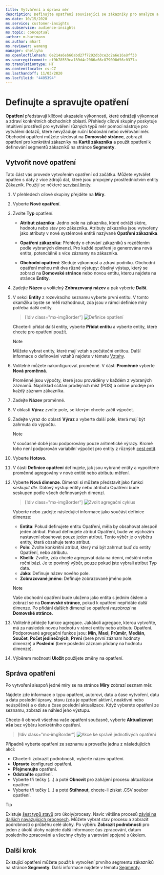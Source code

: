 ```yaml
---
title: Vytváření a úprava měr
description: Definujte opatření související se zákazníky pro analýzu a zohlednění výkonu určitých obchodních oblastí.
ms.date: 10/15/2020
ms.service: customer-insights
ms.subservice: audience-insights
ms.topic: conceptual
author: m-hartmann
ms.author: mhart
ms.reviewer: wameng
manager: shellyha
ms.openlocfilehash: 0e214a6eb66abd27f7292db3ce2c2a6e16a8ff33
ms.sourcegitcommit: cf9b78559ca189d4c2086a66c879098d56c0377a
ms.translationtype: HT
ms.contentlocale: cs-CZ
ms.lasthandoff: 11/03/2020
ms.locfileid: "4405394"
---
```

# <a name="define-and-manage-measures"></a>Definujte a spravujte opatření

**Opatření** představují klíčové ukazatele výkonnosti, které odrážejí výkonnost a zdraví konkrétních obchodních oblastí. Přehledy cílové skupiny poskytuje intuitivní prostředí pro vytváření různých typů měr pomocí nástroje pro vytváření dotazů, které nevyžaduje ruční kódování nebo ověřování měr. Obchodní opatření můžete sledovat na **Domovské stránce**, zobrazit opatření pro konkrétní zákazníky na **Kartě zákazníka** a použít opatření k definování segmentů zákazníků na stránce **Segmenty**.

## <a name="create-a-measure"></a>Vytvořit nové opatření

Tato část vás provede vytvořením opatření od začátku. Můžete vytvářet opatřen s daty z více zdrojů dat, které jsou propojeny prostřednictvím entity Zákazník. Použijí se některé [servisní limity](service-limits.md).

1. V přehledech cílové skupiny přejděte na **Míry**.

2. Vyberte **Nové opatření**.

3. Zvolte **Typ** opatření:

   - **Atribut záazníka**: Jedno pole na zákazníka, které odráží skóre, hodnotu nebo stav pro zákazníka. Atributy zákazníka jsou vytvořeny jako atributy v nové systémové entitě nazývané **Opatření zákazníka**.

   - **Opatření zákazníka**: Přehledy o chování zákazníků s rozdělením podle vybraných dimenzí. Pro každé opatření je generována nová entita, potenciálně s více záznamy na zákazníka.

   - **Obchodní opatření**: Sleduje výkonnost a zdraví podniku. Obchodní opatření mohou mít dva různé výstupy: číselný výstup, který se zobrazí na **Domovské stránce** nebo novou entitu, kterou najdete na stránce **Entity**.

4. Zadejte **Název** a volitelný **Zobrazovaný název** a pak vyberte **Další**.

5. V sekci **Entity** z rozevíracího seznamu vyberte první entitu. V tomto okamžiku byste se měli rozhodnout, zda jsou v rámci definice míry potřeba další entity.

   > [!div class="mx-imgBorder"]
   > ![Definice opatření](media/measure-definition.png "Definice míry")

   Chcete-li přidat další entity, vyberte **Přidat entitu** a vyberte entity, které chcete pro opatření použít.

   > [!NOTE]
   > Můžete vybrat entity, které mají vztah s počáteční entitou. Další informace o definování vztahů najdete v tématu [Vztahy](relationships.md).

6. Volitelně můžete nakonfigurovat proměnné. V části **Proměnné** vyberte **Nová proměnná**.

   Proměnné jsou výpočty, které jsou prováděny v každém z vybraných záznamů. Například sčítání prodejních míst (POS) a online prodeje pro každý záznam zákazníka.

7. Zadejte **Název** proměnné.

8. V oblasti **Výraz** zvolte pole, se kterým chcete začít výpočet.

9. Zadejte výraz do oblasti **Výraz** a vyberte další pole, která mají být zahrnuta do výpočtu.

   > [!NOTE]
   > V současné době jsou podporovány pouze aritmetické výrazy. Kromě toho není podporován variabilní výpočet pro entity z různých [cest entit](relationships.md).

10. Vyberte **Hotovo**.

11. V části **Definice opatření** definujete, jak jsou vybrané entity a vypočtené proměnné agregovány v nové entitě nebo atributu měření.

12. Vyberte **Nová dimenze**. Dimenzi si můžete představit jako funkci *seskupit dle*. Datový výstup entity nebo atributu Opatření bude seskupen podle všech definovaných dimenzí.

    > [!div class="mx-imgBorder"]
    > ![Zvolit agregační cyklus](media/measures-businessreport-measure-definition2.png "Zvolit agregační cyklus")

    Vyberte nebo zadejte následující informace jako součást definice dimenze:

    - **Entita**: Pokud definujete entitu Opatření, měla by obsahovat alespoň jeden atribut. Pokud definujete atribut Opatření, bude ve výchozím nastavení obsahovat pouze jeden atribut. Tento výběr je o výběru entity, která obsahuje tento atribut.
    - **Pole**: Zvolte konkrétní atribut, který má být zahrnut buď do entity Opatření, nebo atributu.
    - **Kbelík**: Zvolte, zda chcete agregovat data na denní, měsíční nebo roční bázi. Je to povinný výběr, pouze pokud jste vybrali atribut Typ data.
    - **Jako**: Definuje název nového pole.
    - **Zobrazované jméno**: Definuje zobrazované jméno pole.

    > [!NOTE]
    > Vaše obchodní opatření bude uloženo jako entita s jedním číslem a zobrazí se na **Domovské stránce**, pokud k opatření nepřidáte další dimenze. Po přidání dalších dimenzí se opatření *nezobrazí* na **Domovské stránce**.

13. Volitelně přidejte funkce agregace. Jakákoli agregace, kterou vytvoříte, má za následek novou hodnotu v rámci entity nebo atributu Opatření. Podporované agregační funkce jsou: **Min**, **Maxi**, **Průměr**, **Medián**, **Součet**, **Počet jedinečných**, **První** (bere první záznam hodnoty dimenze) a **Poslední** (bere poslední záznam přidaný na hodnotu dimenze).

14. Výběrem možnosti **Uložit** použijete změny na opatření.

## <a name="manage-your-measures"></a>Správa opatření

Po vytvoření alespoň jedné míry se na stránce **Míry** zobrazí seznam měr.

Najdete zde informace o typu opatření, autorovi, datu a čase vytvoření, datu a datu poslední úpravy, stavu (zda je opatření aktivní, neaktivní nebo neúspěšné) a o datu a čase poslední aktualizace. Když vyberete opatření ze seznamu, zobrazí se náhled jeho výstupu.

Chcete-li obnovit všechna vaše opatření současně, vyberte **Aktualizovat vše** bez výběru konkrétního opatření.

> [!div class="mx-imgBorder"]
> ![Akce ke správě jednotlivých opatření](media/measure-actions.png "Akce ke správě jednotlivých opatření")

Případně vyberte opatření ze seznamu a proveďte jednu z následujících akcí:

- Chcete-li zobrazit podrobnosti, vyberte název opatření.
- **Upravte** konfiguraci opatření.
- **Přejmenujte** opatření.
- **Odstraňte** opatření.
- Vyberte tři tečky (...) a poté **Obnovit** pro zahájení procesu aktualizace opatření.
- Vyberte tři tečky (...) a poté **Stáhnout**, chcete-li získat .CSV soubor opatření.

> [!TIP]
> Existuje [šest typů stavů](system.md#status-types) pro úkoly/procesy. Navíc většina procesů [závisí na dalších navazujících procesech](system.md#refresh-policies). Můžete vybrat stav procesu a zobrazit podrobnosti o průběhu celé úlohy. Po výběru **Zobrazit podrobnosti** pro jeden z úkolů úlohy najdete další informace: čas zpracování, datum posledního zpracování a všechny chyby a varování spojené s úkolem.

## <a name="next-step"></a>Další krok

Existující opatření můžete použít k vytvoření prvního segmentu zákazníků na stránce **Segmenty**. Další informace najdete v tématu [Segmenty](segments.md).
